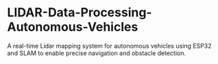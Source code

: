 # LIDAR-Data-Processing-Autonomous-Vehicles
A real-time Lidar mapping system for autonomous vehicles using ESP32 and SLAM to enable precise navigation and obstacle detection.
